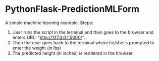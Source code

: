 # PythonFlask-PredictionMLForm

A simple machine learning example.
Steps: 
1. User runs the script in the terminal and then goes to the browser and enters URL: "http://127.0.0.1:5000/".
2. Then the user goes back to the terminal where he/she is prompted to enter the weight (in lbs)
3. The predicted height (in inches) is rendered in the browser. 
